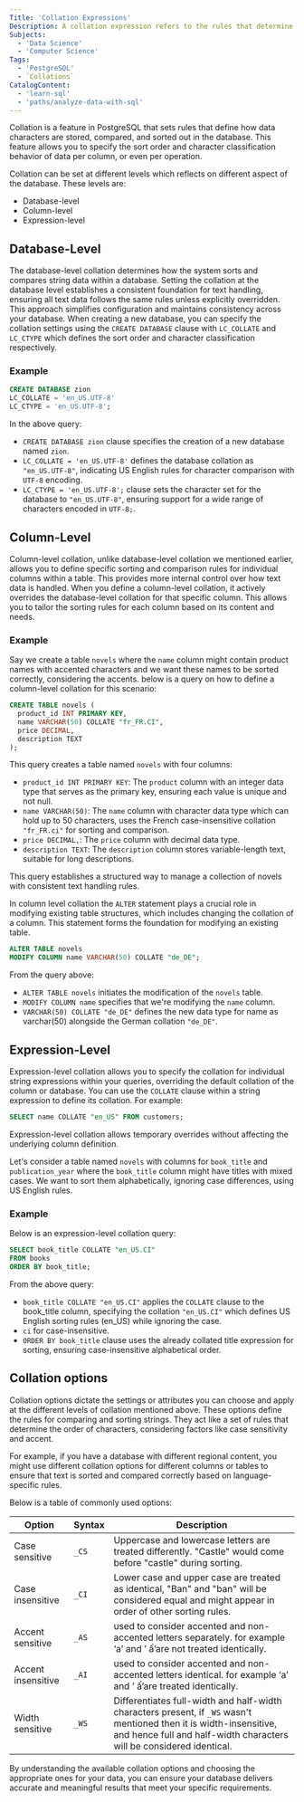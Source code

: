 ```yaml
---
Title: 'Collation Expressions'
Description: A collation expression refers to the rules that determine how data are sorted and compared in a database. These rules are crucial for ensuring that text data is handled in a way that is consistent with linguistic and regional expectations. Collations can be specified at various levels; database, table, column, and expression levels, which gives you control over how your data behaves, providing consistent and expected results.
Subjects:
  - 'Data Science'
  - 'Computer Science'
Tags:
  - 'PostgreSQL'
  - `Collations`
CatalogContent:
  - 'learn-sql'
  - 'paths/analyze-data-with-sql'
---
```


Collation is a feature in PostgreSQL that sets rules that define how data characters are stored, compared, and sorted out in the database. This feature allows you to specify the sort order and character classification behavior of data per column, or even per operation.

Collation can be set at different levels which reflects on different aspect of the database. These levels are:
- Database-level
- Column-level
- Expression-level

## Database-Level

The database-level collation determines how the system sorts and compares string data within a database. Setting the collation at the database level establishes a consistent foundation for text handling, ensuring all text data follows the same rules unless explicitly overridden. This approach simplifies configuration and maintains consistency across your database.
When creating a new database, you can specify the collation settings using the `CREATE DATABASE` clause with `LC_COLLATE` and `LC_CTYPE` which defines the sort order and character classification respectively.

### Example

``` sql
CREATE DATABASE zion
LC_COLLATE = 'en_US.UTF-8'
LC_CTYPE = 'en_US.UTF-8';
```
In the above query:
- `CREATE DATABASE zion` clause specifies the creation of a new database named `zion`.
- `LC_COLLATE = 'en_US.UTF-8'` defines the database collation as `"en_US.UTF-8"`, indicating US English rules for character comparison with `UTF-8` encoding.
- `LC_CTYPE = 'en_US.UTF-8';` clause sets the character set for the database to `"en_US.UTF-8"`, ensuring support for a wide range of characters encoded in `UTF-8;`.

## Column-Level

Column-level collation, unlike database-level collation we mentioned earlier, allows you to define specific sorting and comparison rules for individual columns within a table. This provides more internal control over how text data is handled. 
When you define a column-level collation, it actively overrides the database-level collation for that specific column. This allows you to tailor the sorting rules for each column based on its content and needs.  

### Example

Say we create a table `novels` where the `name` column might contain product names with accented characters and we want these names to be sorted correctly, considering the accents. below is a query on how to define a column-level collation for this scenario:

``` sql
CREATE TABLE novels (
  product_id INT PRIMARY KEY,
  name VARCHAR(50) COLLATE "fr_FR.CI",
  price DECIMAL,
  description TEXT
);
```
This query creates a table named `novels` with four columns: 
- `product_id INT PRIMARY KEY`: The `product` column with an integer data type that serves as the primary key, ensuring each value is unique and not null. 
- `name VARCHAR(50)`: The `name` column with character data type which can hold up to 50 characters, uses the French case-insensitive collation `"fr_FR.ci"` for sorting and comparison. 
- `price DECIMAL,`: The `price` column with decimal data type. 
- `description TEXT`: The `description` column stores variable-length text, suitable for long descriptions. 

This query establishes a structured way to manage a collection of novels with consistent text handling rules.

In column level collation the `ALTER` statement plays a crucial role in modifying existing table structures, which includes changing the collation of a column. This statement forms the foundation for modifying an existing table.

``` sql
ALTER TABLE novels
MODIFY COLUMN name VARCHAR(50) COLLATE "de_DE";
```
From the query above:

- `ALTER TABLE novels` initiates the modification of the `novels` table.
- `MODIFY COLUMN name` specifies that we're modifying the `name` column.
- `VARCHAR(50) COLLATE "de_DE"` defines the new data type for name as varchar(50) alongside the German collation `"de_DE"`.

## Expression-Level

Expression-level collation allows you to specify the collation for individual string expressions within your queries, overriding the default collation of the column or database.
You can use the `COLLATE` clause within a string expression to define its collation. For example:

``` sql
SELECT name COLLATE "en_US" FROM customers;
```
Expression-level collation allows temporary overrides without affecting the underlying column definition.

Let's consider a table named `novels` with columns for `book_title` and `publication_year` where the `book_title` column might have titles with mixed cases. We want to sort them alphabetically, ignoring case differences, using US English rules. 

### Example

Below is an expression-level collation query:

``` sql
SELECT book_title COLLATE "en_US.CI"
FROM books
ORDER BY book_title;
```
From the above query:

- `book_title COLLATE "en_US.CI"` applies the `COLLATE` clause to the book_title column, specifying the collation `"en_US.CI"` which defines US English sorting rules (en_US) while ignoring the case.
- `ci` for case-insensitive.
- `ORDER BY book_title` clause uses the already collated title expression for sorting, ensuring case-insensitive alphabetical order.

## Collation options

Collation options dictate the settings or attributes you can choose and apply at the different levels of collation mentioned above. These options define the rules for comparing and sorting strings. They act like a set of rules that determine the order of characters, considering factors like case sensitivity and accent.

For example, if you have a database with different regional content, you might use different collation options for different columns or tables to ensure that text is sorted and compared correctly based on language-specific rules.

Below is a table of commonly used options:

| Option | Syntax | Description |
| ---- | ---- | ---- |
| Case sensitive | `_CS` | Uppercase and lowercase letters are treated differently. "Castle" would come before "castle" during sorting. |
| Case insensitive | `_CI` | Lower case and upper case are treated as identical, "Ban" and "ban" will be considered equal and might appear in order of other sorting rules. |
| Accent sensitive | `_AS` |  used to consider accented and non-accented letters separately. for example ‘a’ and ’ ấ’are not treated identically. |
| Accent insensitive | `_AI` | used to consider accented and non-accented letters identical. for example ‘a’ and ’ ấ’are treated identically. |
| Width sensitive | `_WS` | Differentiates full-width and half-width characters present, if `_WS` wasn't mentioned then it is width-insensitive, and hence full and half-width characters will be considered identical. |

By understanding the available collation options and choosing the appropriate ones for your data, you can ensure your database delivers accurate and meaningful results that meet your specific requirements.
